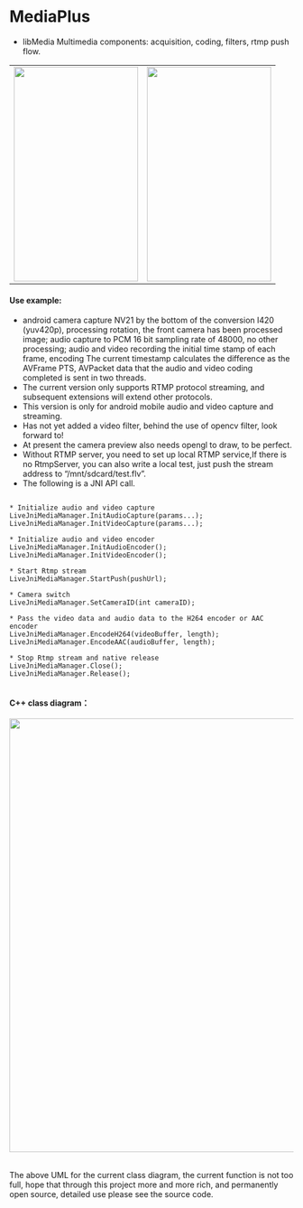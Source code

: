 # MediaPlus


- libMedia Multimedia components: acquisition, coding, filters, rtmp push flow.


<div align=center>
<table>
<td>
<img width="220" height="380" src="https://github.com/javandoc/MediaPlus/blob/master/Resource/screen_one.png"/>
</td>
<div  width="50" ></div>
<td>
<img width="220" height="380" src="https://github.com/javandoc/MediaPlus/blob/master/Resource/screen_live.gif"/>
</td>
</table>

</div>



#### Use example:

* android camera capture NV21 by the bottom of the conversion I420 (yuv420p), processing rotation, the front camera has been processed image; audio capture to PCM 16 bit sampling rate of 48000, no other processing; audio and video recording the initial time stamp of each frame, encoding The current timestamp calculates the difference as the AVFrame PTS, AVPacket data that the audio and video coding completed is sent in two threads.
* The current version only supports RTMP protocol streaming, and subsequent  extensions will extend other protocols.
* This version is only for android mobile audio and video capture and streaming.
* Has not yet added a video filter, behind the use of opencv filter, look forward to!
* At present the camera preview also needs opengl to draw, to be perfect.
* Without RTMP server, you need to set up local RTMP service,If there is no RtmpServer, you can also write a local test, just push the stream address to “/mnt/sdcard/test.flv”.
* The following is a JNI API call.

```

* Initialize audio and video capture
LiveJniMediaManager.InitAudioCapture(params...);
LiveJniMediaManager.InitVideoCapture(params...);
	
* Initialize audio and video encoder
LiveJniMediaManager.InitAudioEncoder();
LiveJniMediaManager.InitVideoEncoder();
    
* Start Rtmp stream
LiveJniMediaManager.StartPush(pushUrl);
        
* Camera switch
LiveJniMediaManager.SetCameraID(int cameraID);
        
* Pass the video data and audio data to the H264 encoder or AAC encoder
LiveJniMediaManager.EncodeH264(videoBuffer, length);
LiveJniMediaManager.EncodeAAC(audioBuffer, length);
 
* Stop Rtmp stream and native release
LiveJniMediaManager.Close();
LiveJniMediaManager.Release();
    
```


#### C++ class diagram：

<div align=center>
<table>
<tr>
<img width="790" height="768" src="https://github.com/javandoc/MediaPlus/blob/master/Resource/MediaUML.png">
</tr>
</table>
</div>
<div align=left>
The above UML for the current class diagram, the current function is not too full, hope that through this project more and more rich, and permanently open source, detailed use please see the source code.
</div>
